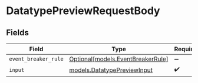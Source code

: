 # DatatypePreviewRequestBody


## Fields

| Field                                                              | Type                                                               | Required                                                           | Description                                                        |
| ------------------------------------------------------------------ | ------------------------------------------------------------------ | ------------------------------------------------------------------ | ------------------------------------------------------------------ |
| `event_breaker_rule`                                               | [Optional[models.EventBreakerRule]](../models/eventbreakerrule.md) | :heavy_minus_sign:                                                 | N/A                                                                |
| `input`                                                            | [models.DatatypePreviewInput](../models/datatypepreviewinput.md)   | :heavy_check_mark:                                                 | N/A                                                                |